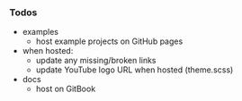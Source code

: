 ### Todos

- examples
  - host example projects on GitHub pages
- when hosted:
  - update any missing/broken links
  - update YouTube logo URL when hosted (theme.scss)
- docs
  - host on GitBook